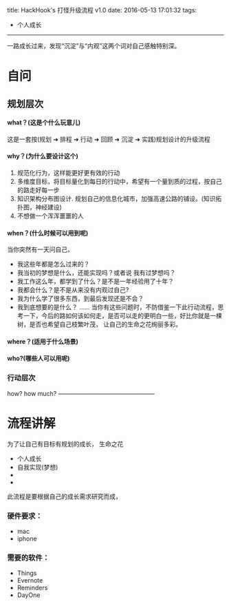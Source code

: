 title: HackHook's 打怪升级流程 v1.0
date: 2016-05-13 17:01:32
tags:
- 个人成长
---
一路成长过来，发现“沉淀”与“内观”这两个词对自己感触特别深。

# 自问
## 规划层次
#### what？(这是个什么玩意儿)
这是一套按(规划 ➜ 排程 ➜ 行动 ➜ 回顾 ➜ 沉淀 ➜ 实践)规划设计的升级流程
#### why？(为什么要设计这个)
1. 规范化行为，这样能更好更有效的行动
2. 多维度目标，将目标量化到每日的行动中，希望有一个量到质的过程，按自己的路走好每一步
3. 知识架构分布图设计. 规划自己的信息化城市，加强高速公路的铺设。(知识拓扑图，神经建设)
4. 不想做一个浑浑噩噩的人
#### when？(什么时候可以用到呢)
当你突然有一天问自己，

- 我这些年都是怎么过来的？
- 我当初的梦想是什么，还能实现吗？或者说 我有过梦想吗？
- 我工作这么年，都学到了什么？是不是一年经验用了十年？
- 我都会什么？是不是从来没有内观过自己?
- 我为什么学了很多东西，到最后发现还是不会？
- 我到底想要的是什么？
……
当你有这些问题时，不防借鉴一下此行动流程，思考一下，今后的路如何该如何走，是否可以走的更明白一些，好比你就是一棵树，是否也希望自己枝繁叶茂， 让自己的生命之花绚丽多彩。
#### where？(适用于什么场景)

#### who?(哪些人可以用呢)


### 行动层次
how? 
how much?
————————————————
# 流程讲解



为了让自己有目标有规划的成长，
生命之花
- 个人成长
- 自我实现(梦想)
- 
- 
此流程是要根据自己的成长需求研究而成，
### 硬件要求：
- mac
- iphone
### 需要的软件：
- Things
- Evernote
- Reminders
- DayOne